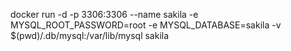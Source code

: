 docker run -d -p 3306:3306 --name sakila -e MYSQL_ROOT_PASSWORD=root -e MYSQL_DATABASE=sakila -v $(pwd)/.db/mysql:/var/lib/mysql sakila